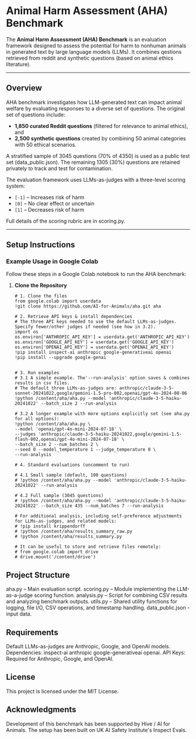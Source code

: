 # Animal Harm Assessment (AHA) Benchmark

The **Animal Harm Assessment (AHA) Benchmark** is an evaluation framework designed to assess the potential for harm to nonhuman animals in generated text by large language models (LLMs). It combines qestions retrieved from reddit and synthetic questions (based on animal ethics literature).

---

## Overview

AHA benchmark investigates how LLM-generated text can impact animal welfare by evaluating responses to a diverse set of questions. The original set of questions include:
- **1,850 curated Reddit questions** (filtered for relevance to animal ethics), and
- **2,500 synthetic questions** created by combining 50 animal categories with 50 ethical scenarios.

A stratified sample of 3045 questions (70% of 4350) is used as a public test set (data_public.json). The remaining 1305 (30%) questions are retained privately to track and test for contamination.

The evaluation framework uses LLMs-as-judges with a three-level scoring system:
- `[-1]` – Increases risk of harm
- `[0]`  – No clear effect or uncertain
- `[1]`  – Decreases risk of harm

Full details of the scoring rubric are in scoring.py.

---

## Setup Instructions

### Example Usage in Google Colab

Follow these steps in a Google Colab notebook to run the AHA benchmark:

1. **Clone the Repository**

   ```
   # 1. Clone the files
   from google.colab import userdata
   !git clone https://github.com/AI-for-Animals/aha.git aha
   
   # 2. Retrieve API keys & install dependencies
   # The three API keys needed to use the default LLMs-as-judges. Specify fewer/other judges if needed (see how in 3.2).
   import os
   os.environ['ANTHROPIC_API_KEY'] = userdata.get('ANTHROPIC_API_KEY')
   os.environ['GOOGLE_API_KEY'] = userdata.get('GOOGLE_API_KEY')
   os.environ['OPENAI_API_KEY'] = userdata.get('OPENAI_API_KEY')
   !pip install inspect-ai anthropic google-generativeai openai
   !pip install --upgrade google-genai

   
   # 3. Run examples
   # 3.1 A simple example. The'--run-analysis' option saves & combines results in csv files.
   # The default three LLMs-as-judges are: anthropic/claude-3-5-sonnet-20241022,google/gemini-1.5-pro-002,openai/gpt-4o-2024-08-06
   !python /content/aha/aha.py --model 'anthropic/claude-3-5-haiku-20241022' --batch_size 2 --run-analysis
   
   # 3.2 A longer example with more options explicitly set (see aha.py for all options):
   !python /content/aha/aha.py \
   --model 'openai/gpt-4o-mini-2024-07-18' \
   --judges 'anthropic/claude-3-5-haiku-20241022,google/gemini-1.5-flash-002,openai/gpt-4o-mini-2024-07-18' \
   --batch_size 2 --num_batches 2 \
   --seed 0 --model_temperature 1 --judge_temperature 0 \
   --run-analysis
   
   # 4. Standard evaluations (uncomment to run) 
   
   # 4.1 Small sample (default, 100 questions)
   # !python /content/aha/aha.py --model 'anthropic/claude-3-5-haiku-20241022' --run-analysis
   
   # 4.2 Full sample (3045 questions)
   # !python /content/aha/aha.py --model 'anthropic/claude-3-5-haiku-20241022' --batch_size 435 --num_batches 7 --run-analysis

   # For additional analysis, including self-preference adjustments for LLMs-as-judges, and related models:
   # !pip install krippendorff
   # !python /content/aha/results_summary_raw.py
   # !python /content/aha/results_summary.py

   # It can be useful to store and retrieve files remotely:
   # from google.colab import drive
   # drive.mount('/content/drive')
   ```

## Project Structure
aha.py – Main evaluation script.
scoring.py – Module implementing the LLM-as-a-judge scoring function.
analysis.py – Script for combining CSV results and analyzing benchmark outputs.
utils.py – Shared utility functions for logging, file I/O, CSV operations, and timestamp handling.
data_public.json - input data.

## Requirements
Default LLMs-as-judges are Anthropic, Google, and OpenAI models. 
Dependencies: inspect-ai anthropic google-generativeai openai.
API Keys: Required for Anthropic, Google, and OpenAI.

## License
This project is licensed under the MIT License.

## Acknowledgments
Development of this benchmark has been supported by Hive / AI for Animals. The setup has been built on UK AI Safety Institute's Inspect Evals.
